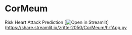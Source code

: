 
# CorMeum
Risk Heart Attack Prediction
[![Open in Streamlit](https://static.streamlit.io/badges/streamlit_badge_black_white.svg)](https://share.streamlit.io/zritter2050/CorMeum/hrfApp.py
